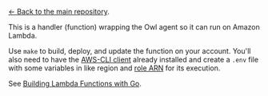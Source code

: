 [← Back to the main repository](../..).

This is a handler (function) wrapping the Owl agent so it can run on Amazon Lambda.

Use `make` to build, deploy, and update the function on your account. You'll also need to have the [AWS-CLI client](https://docs.aws.amazon.com/cli/latest/userguide/cli-chap-install.html) already installed and create a `.env` file with some variables in like region and [role ARN](https://docs.aws.amazon.com/general/latest/gr/aws-arns-and-namespaces.html) for its execution.

See [Building Lambda Functions with Go](https://docs.aws.amazon.com/lambda/latest/dg/go-programming-model.html).
